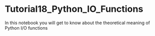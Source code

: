 # Tutorial18_Python_IO_Functions
In this notebook you will get to know about the theoretical meaning of Python I/O functions
